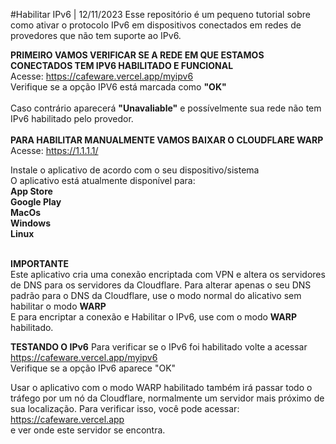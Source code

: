 #Habilitar IPv6 | 12/11/2023
Esse repositório é um pequeno tutorial sobre como ativar o protocolo IPv6 em dispositivos conectados em redes de provedores que não tem suporte ao IPv6.

<b>PRIMEIRO VAMOS VERIFICAR SE A REDE EM QUE ESTAMOS CONECTADOS TEM IPV6 HABILITADO E FUNCIONAL</b><br>
Acesse: https://cafeware.vercel.app/myipv6
<br>
Verifique se a opção IPV6 está marcada como <b>"OK"</b><br><br>
Caso contrário aparecerá <b>"Unavaliable"</b> e possívelmente sua rede não tem IPv6 habilitado pelo provedor.
<br><br>
<b>PARA HABILITAR MANUALMENTE VAMOS BAIXAR O CLOUDFLARE WARP</b><br>
Acesse: https://1.1.1.1/
<br>

Instale o aplicativo de acordo com o seu dispositivo/sistema <br>
O aplicativo está atualmente disponível para: <br>
<b>App Store</b><br>
<b>Google Play</b><br>
<b>MacOs</b><br>
<b>Windows</b><br>
<b>Linux</b><br>
<br>

<b>IMPORTANTE</b><br>
Este aplicativo cria uma conexão encriptada com VPN
e altera os servidores de DNS para os servidores da Cloudflare.
Para alterar apenas o seu DNS padrão para o DNS da Cloudflare, use o modo normal do alicativo
sem habilitar o modo <b>WARP</b><br>
E para encriptar a conexão e Habilitar o IPv6, use com o modo <b>WARP</b> habilitado.
<br>

<b>TESTANDO O IPv6</b>
Para verificar se o IPv6 foi habilitado volte a acessar
https://cafeware.vercel.app/myipv6
<br>
Verifique se a opção IPv6 aparece "OK"
<br>

Usar o aplicativo com o modo WARP habilitado também irá passar todo o tráfego por um nó da Cloudflare, normalmente um servidor mais próximo de sua localização.
Para verificar isso, você pode acessar:<br>https://cafeware.vercel.app <br>
e ver onde este servidor se encontra.
